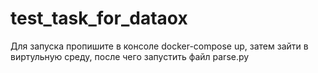 # test_task_for_dataox
Для запуска пропишите в консоле docker-compose up, затем зайти в виртульную среду, после чего запустить файл parse.py
